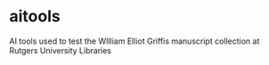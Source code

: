 # aitools
AI tools used to test the WIlliam Elliot Griffis manuscript collection at Rutgers University Libraries
